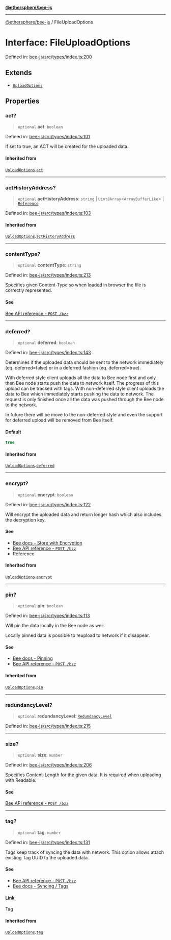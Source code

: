 [**@ethersphere/bee-js**](../Overview.md)

***

[@ethersphere/bee-js](../Overview.md) / FileUploadOptions

# Interface: FileUploadOptions

Defined in: [bee-js/src/types/index.ts:200](https://github.com/ethersphere/bee-js/blob/3abbe2b1b264d6b586511a56e93badb2236bd09d/src/types/index.ts#L200)

## Extends

- [`UploadOptions`](UploadOptions.md)

## Properties

### act?

> `optional` **act**: `boolean`

Defined in: [bee-js/src/types/index.ts:101](https://github.com/ethersphere/bee-js/blob/3abbe2b1b264d6b586511a56e93badb2236bd09d/src/types/index.ts#L101)

If set to true, an ACT will be created for the uploaded data.

#### Inherited from

[`UploadOptions`](UploadOptions.md).[`act`](UploadOptions.md#act)

***

### actHistoryAddress?

> `optional` **actHistoryAddress**: `string` \| `Uint8Array`\<`ArrayBufferLike`\> \| [`Reference`](../classes/Reference.md)

Defined in: [bee-js/src/types/index.ts:103](https://github.com/ethersphere/bee-js/blob/3abbe2b1b264d6b586511a56e93badb2236bd09d/src/types/index.ts#L103)

#### Inherited from

[`UploadOptions`](UploadOptions.md).[`actHistoryAddress`](UploadOptions.md#acthistoryaddress)

***

### contentType?

> `optional` **contentType**: `string`

Defined in: [bee-js/src/types/index.ts:213](https://github.com/ethersphere/bee-js/blob/3abbe2b1b264d6b586511a56e93badb2236bd09d/src/types/index.ts#L213)

Specifies given Content-Type so when loaded in browser the file is correctly represented.

#### See

[Bee API reference - `POST /bzz`](https://docs.ethswarm.org/api/#tag/BZZ/paths/~1bzz/post)

***

### deferred?

> `optional` **deferred**: `boolean`

Defined in: [bee-js/src/types/index.ts:143](https://github.com/ethersphere/bee-js/blob/3abbe2b1b264d6b586511a56e93badb2236bd09d/src/types/index.ts#L143)

Determines if the uploaded data should be sent to the network immediately (eq. deferred=false) or in a deferred fashion (eq. deferred=true).

With deferred style client uploads all the data to Bee node first and only then Bee node starts push the data to network itself. The progress of this upload can be tracked with tags.
With non-deferred style client uploads the data to Bee which immediately starts pushing the data to network. The request is only finished once all the data was pushed through the Bee node to the network.

In future there will be move to the non-deferred style and even the support for deferred upload will be removed from Bee itself.

#### Default

```ts
true
```

#### Inherited from

[`UploadOptions`](UploadOptions.md).[`deferred`](UploadOptions.md#deferred)

***

### encrypt?

> `optional` **encrypt**: `boolean`

Defined in: [bee-js/src/types/index.ts:122](https://github.com/ethersphere/bee-js/blob/3abbe2b1b264d6b586511a56e93badb2236bd09d/src/types/index.ts#L122)

Will encrypt the uploaded data and return longer hash which also includes the decryption key.

#### See

 - [Bee docs - Store with Encryption](https://docs.ethswarm.org/docs/develop/access-the-swarm/store-with-encryption)
 - [Bee API reference - `POST /bzz`](https://docs.ethswarm.org/api/#tag/BZZ/paths/~1bzz/post)
 - Reference

#### Inherited from

[`UploadOptions`](UploadOptions.md).[`encrypt`](UploadOptions.md#encrypt)

***

### pin?

> `optional` **pin**: `boolean`

Defined in: [bee-js/src/types/index.ts:113](https://github.com/ethersphere/bee-js/blob/3abbe2b1b264d6b586511a56e93badb2236bd09d/src/types/index.ts#L113)

Will pin the data locally in the Bee node as well.

Locally pinned data is possible to reupload to network if it disappear.

#### See

 - [Bee docs - Pinning](https://docs.ethswarm.org/docs/develop/access-the-swarm/pinning)
 - [Bee API reference - `POST /bzz`](https://docs.ethswarm.org/api/#tag/BZZ/paths/~1bzz/post)

#### Inherited from

[`UploadOptions`](UploadOptions.md).[`pin`](UploadOptions.md#pin)

***

### redundancyLevel?

> `optional` **redundancyLevel**: [`RedundancyLevel`](../enumerations/RedundancyLevel.md)

Defined in: [bee-js/src/types/index.ts:215](https://github.com/ethersphere/bee-js/blob/3abbe2b1b264d6b586511a56e93badb2236bd09d/src/types/index.ts#L215)

***

### size?

> `optional` **size**: `number`

Defined in: [bee-js/src/types/index.ts:206](https://github.com/ethersphere/bee-js/blob/3abbe2b1b264d6b586511a56e93badb2236bd09d/src/types/index.ts#L206)

Specifies Content-Length for the given data. It is required when uploading with Readable.

#### See

[Bee API reference - `POST /bzz`](https://docs.ethswarm.org/api/#tag/BZZ/paths/~1bzz/post)

***

### tag?

> `optional` **tag**: `number`

Defined in: [bee-js/src/types/index.ts:131](https://github.com/ethersphere/bee-js/blob/3abbe2b1b264d6b586511a56e93badb2236bd09d/src/types/index.ts#L131)

Tags keep track of syncing the data with network. This option allows attach existing Tag UUID to the uploaded data.

#### See

 - [Bee API reference - `POST /bzz`](https://docs.ethswarm.org/api/#tag/BZZ/paths/~1bzz/post)
 - [Bee docs - Syncing / Tags](https://docs.ethswarm.org/docs/develop/access-the-swarm/syncing)

#### Link

Tag

#### Inherited from

[`UploadOptions`](UploadOptions.md).[`tag`](UploadOptions.md#tag)
